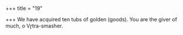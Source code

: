 +++
title = "19"

+++
We have acquired ten tubs of golden (goods).
You are the giver of much, o Vr̥tra-smasher.